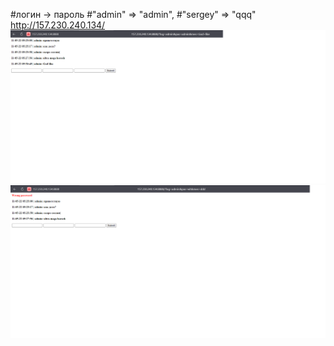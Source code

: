 #логин -> пароль
#"admin" => "admin",
#"sergey" => "qqq"
http://157.230.240.134/
![](qqq1.png)
![qqq.png](qqq.png)

